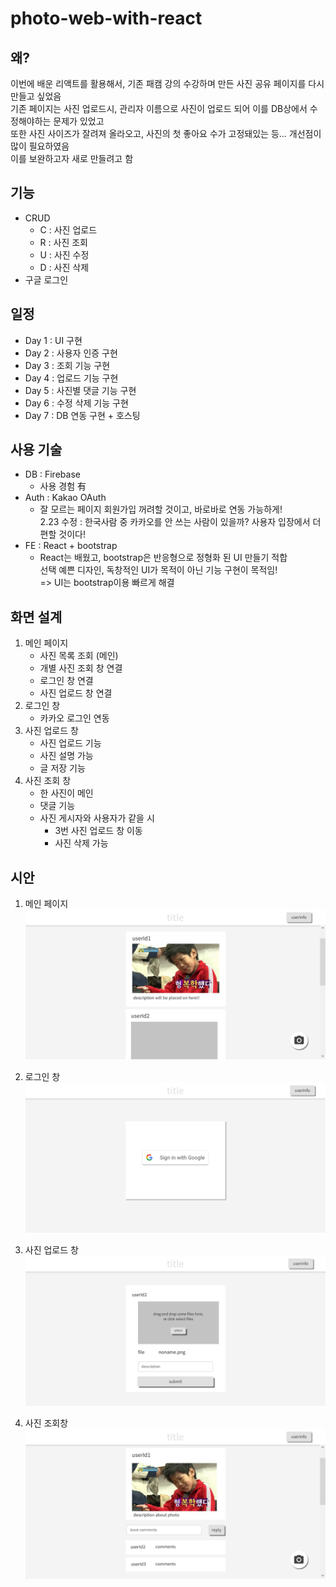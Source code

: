 # photo-web-with-react


왜?
-------

이번에 배운 리액트를 활용해서, 기존 패캠 강의 수강하며 만든 사진 공유 페이지를 다시 만들고 싶었음 <br />
기존 페이지는 사진 업로드시, 관리자 이름으로 사진이 업로드 되어 이를 DB상에서 수정해야하는 문제가 있었고 <br />
또한 사진 사이즈가 잘려져 올라오고, 사진의 첫 좋아요 수가 고정돼있는 등... 개선점이 많이 필요하였음 <br />
이를 보완하고자 새로 만들려고 함 <br />



기능
------

* CRUD
    - C : 사진 업로드
    - R : 사진 조회 
    - U : 사진 수정
    - D : 사진 삭제
* 구글 로그인



일정
-----

* Day 1 : UI 구현
* Day 2 : 사용자 인증 구현
* Day 3 : 조회 기능 구현 
* Day 4 : 업로드 기능 구현
* Day 5 : 사진별 댓글 기능 구현 
* Day 6 : 수정 삭제 기능 구현
* Day 7 : DB 연동 구현 + 호스팅



사용 기술
-------
* DB : Firebase
    * 사용 경험 有
* Auth : Kakao OAuth
    * 잘 모르는 페이지 회원가입 꺼려할 것이고, 바로바로 연동 가능하게! <br />
      2.23 수정 : 한국사람 중 카카오를 안 쓰는 사람이 있을까? 사용자 입장에서 더 편할 것이다!
* FE : React + bootstrap
    * React는 배웠고, bootstrap은 반응형으로 정형화 된 UI 만들기 적합 <br/>
    선택 예쁜 디자인, 독창적인 UI가 목적이 아닌 기능 구현이 목적임! <br/>
    => UI는 bootstrap이용 빠르게 해결 <br/>



화면 설계
---------

1. 메인 페이지
    * 사진 목록 조회 (메인)
    * 개별 사진 조회 창 연결
    * 로그인 창 연결
    * 사진 업로드 창 연결
2. 로그인 창
    * 카카오 로그인 연동
3. 사진 업로드 창
    * 사진 업로드 기능
    * 사진 설명 가능
    * 글 저장 기능
4. 사진 조회 창
    * 한 사진이 메인
    * 댓글 기능
    * 사진 게시자와 사용자가 같을 시 
        * 3번 사진 업로드 창 이동
        * 사진 삭제 가능

시안
----------
1. 메인 페이지<br/>
![ex_MainPage](./img/01_MainPage.jpg) <br />

2. 로그인 창 <br />
![ex_LoginPage](./img/02_LoginPage.jpg) <br />

3. 사진 업로드 창<br />
![ex_UploadPage](./img/03_UploadPage.jpg) <br />

4. 사진 조회창 <br />
![ex_CommentPage](./img/04_CommentPage.jpg) <br />